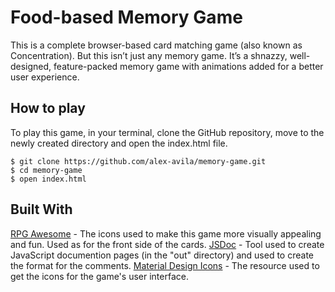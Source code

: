 # Food-based Memory Game

This is a complete browser-based card matching game (also known as Concentration). But this isn’t just any memory game. It’s a shnazzy, well-designed, feature-packed memory game with animations added for a better user experience.

## How to play

To play this game, in your terminal, clone the GitHub repository, move to the newly created directory and open the index.html file.

```
$ git clone https://github.com/alex-avila/memory-game.git
$ cd memory-game
$ open index.html
```

## Built With

[RPG Awesome](https://github.com/nagoshiashumari/Rpg-Awesome) - The icons used to make this game more visually appealing and fun. Used as for the front side of the cards.
[JSDoc](https://github.com/jsdoc3/jsdoc) - Tool used to create JavaScript documention pages (in the "out" directory) and used to create the format for the comments.
[Material Design Icons](https://material.io/tools/icons) - The resource used to get the icons for the game's user interface.
